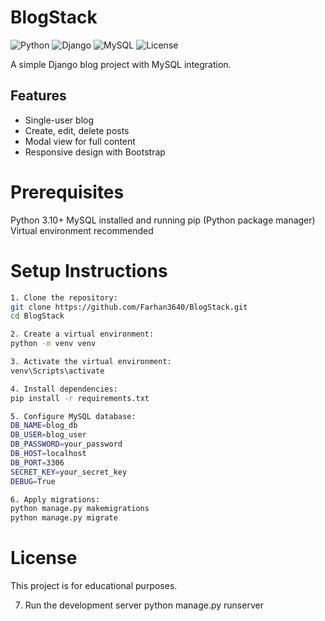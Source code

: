 # BlogStack
![Python](https://img.shields.io/badge/Python-3.10+-blue?style=flat-square)
![Django](https://img.shields.io/badge/Django-5.2.5-green?style=flat-square)
![MySQL](https://img.shields.io/badge/MySQL-8.0-blue?style=flat-square)
![License](https://img.shields.io/badge/License-Educational-orange?style=flat-square)

A simple Django blog project with MySQL integration.

## Features
- Single-user blog
- Create, edit, delete posts
- Modal view for full content
- Responsive design with Bootstrap

# Prerequisites
Python 3.10+
MySQL installed and running
pip (Python package manager)
Virtual environment recommended

# Setup Instructions
```bash
1. Clone the repository:
git clone https://github.com/Farhan3640/BlogStack.git
cd BlogStack

2. Create a virtual environment:
python -m venv venv

3. Activate the virtual environment:
venv\Scripts\activate

4. Install dependencies:
pip install -r requirements.txt

5. Configure MySQL database:
DB_NAME=blog_db
DB_USER=blog_user
DB_PASSWORD=your_password
DB_HOST=localhost
DB_PORT=3306
SECRET_KEY=your_secret_key
DEBUG=True

6. Apply migrations:
python manage.py makemigrations
python manage.py migrate
```

# License
This project is for educational purposes.

7. Run the development server
python manage.py runserver
